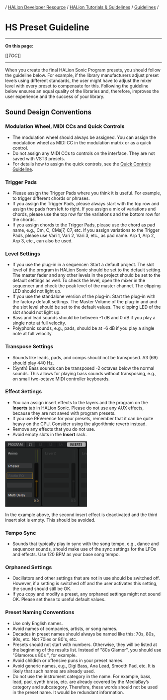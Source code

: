 / [HALion Developer Resource](../../HALion-Developer-Resource.md) / [HALion Tutorials & Guidelines](./HALion-Tutorials-Guidelines.md) / [Guidelines](./Guidelines.md) /

# HS Preset Guideline

---

**On this page:**

[[_TOC_]]

---

When you create the final HALion Sonic Program presets, you should follow the guideline below. For example, if the library manufacturers adjust preset levels using different standards, the user might have to adjust the mixer level with every preset to compensate for this. Following the guideline below ensures an equal quality of the libraries and, therefore, improves the user experience and the success of your library.

## Sound Design Conventions

### Modulation Wheel, MIDI CCs and Quick Controls

* The modulation wheel should always be assigned. You can assign the modulation wheel as MIDI CC in the modulation matrix or as a quick control.
* Do not assign any MIDI CCs to controls on the interface. They are not saved with VST3 presets.
* For details how to assign the quick controls, see the [Quick Controls Guideline](./Quick-Controls-Guideline.md).

### Trigger Pads

* Please assign the Trigger Pads where you think it is useful. For example, to trigger different chords or phrases.
* If you assign the Trigger Pads, please always start with the top row and assign the pads from left to right. If you assign a mix of variations and chords, please use the top row for the variations and the bottom row for the chords.
* If you assign chords to the Trigger Pads, please use the chord as pad name, e.g., Cm, C, CMaj7, C7, etc. If you assign variations to the Trigger Pads, please use Vari 1, Vari 2, Vari 3, etc., as pad name. Arp 1, Arp 2, Arp 3, etc., can also be used.

### Level Settings

* If you use the plug-in in a sequencer: Start a default project. The slot level of the program in HALion Sonic should be set to the default setting. The master fader and any other levels in the project should be set to the default settings as well. To check the level, open the mixer in the sequencer and check the peak level of the master channel. The clipping LED should not light up.
* If you use the standalone version of the plug-in: Start the plug-in with the factory default settings. The Master Volume of the plug-in and and the slot level should be set to the default values. The clipping LED of the slot should not light up.
* Bass and lead sounds should be between -1 dB and 0 dB if you play a single note at full velocity.
* Polyphonic sounds, e.g., pads, should be at -6 dB if you play a single note at full velocity.

### Transpose Settings

* Sounds like leads, pads, and comps should not be transposed. A3 (69) should play 440 Hz.
* (Synth) Bass sounds can be transposed -2 octaves below the normal sounds. This allows for playing bass sounds without transposing, e.g., on small two-octave MIDI controller keyboards.

### Effect Settings

* You can assign insert effects to the layers and the program on the **Inserts** tab in HALion Sonic. Please do not use any AUX effects, because they are not saved with program presets.
* If you use REVerence for your presets, remember that it can be quite heavy on the CPU. Consider using the algorithmic reverb instead.
* Remove any effects that you do not use.
* Avoid empty slots in the **Insert** rack.

![HS Inserts Tab](../images/HS-Inserts-Tab.png)

In the example above, the second insert effect is deactivated and the third insert slot is empty. This should be avoided.

### Tempo Sync

* Sounds that typically play in sync with the song tempo, e.g., dance and sequencer sounds, should make use of the sync settings for the LFOs and effects. Use 120 BPM as your base song tempo.

### Orphaned Settings

* Oscillators and other settings that are not in use should be switched off. However, if a setting is switched off and the user activates this setting, the sound should still be OK.
* If you copy and modify a preset, any orphaned settings might not sound OK. Please set these to useful default values.

### Preset Naming Conventions

* Use only English names.
* Avoid names of companies, artists, or song names.
* Decades in preset names should always be named like this: 70s, 80s, 90s, etc. Not 70ies or 80's, etc.
* Presets should not start with numbers. Otherwise, they will be listed at the beginning of the results list. Instead of "80s Glamor", you should use "Glamorous 80s ", for example.
* Avoid childish or offensive puns in your preset names.
* Avoid generic names, e.g., Digi Bass, Ana Lead, Smooth Pad, etc. It is likely that such names are already used.
* Do not use the instrument category in the name. For example, bass, lead, pad, synth brass, etc. are already covered by the MediaBay’s category and subcategory. Therefore, these words should not be used in the preset name. It would be redundant information.
